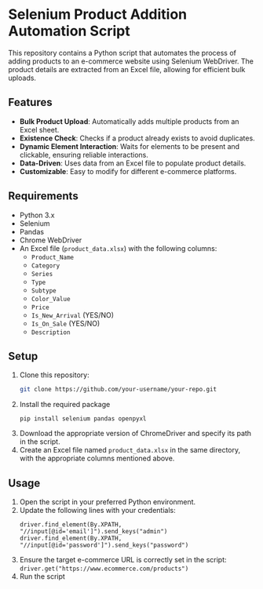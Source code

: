 # Selenium Product Addition Automation Script

This repository contains a Python script that automates the process of adding products to an e-commerce website using Selenium WebDriver. The product details are extracted from an Excel file, allowing for efficient bulk uploads.

## Features

- **Bulk Product Upload**: Automatically adds multiple products from an Excel sheet.
- **Existence Check**: Checks if a product already exists to avoid duplicates.
- **Dynamic Element Interaction**: Waits for elements to be present and clickable, ensuring reliable interactions.
- **Data-Driven**: Uses data from an Excel file to populate product details.
- **Customizable**: Easy to modify for different e-commerce platforms.

## Requirements

- Python 3.x
- Selenium
- Pandas
- Chrome WebDriver
- An Excel file (`product_data.xlsx`) with the following columns:
  - `Product_Name`
  - `Category`
  - `Series`
  - `Type`
  - `Subtype`
  - `Color_Value`
  - `Price`
  - `Is_New_Arrival` (YES/NO)
  - `Is_On_Sale` (YES/NO)
  - `Description`

## Setup

1. Clone this repository:
   ```bash
   git clone https://github.com/your-username/your-repo.git

2. Install the required package
   ```
   pip install selenium pandas openpyxl
   ```
3. Download the appropriate version of ChromeDriver and specify its path in the script.
4. Create an Excel file named `product_data.xlsx` in the same directory, with the appropriate columns mentioned above.

## Usage

1. Open the script in your preferred Python environment.
2. Update the following lines with your credentials:
   ```
   driver.find_element(By.XPATH, "//input[@id='email']").send_keys("admin")
   driver.find_element(By.XPATH, "//input[@id='password']").send_keys("password")
   ```
3. Ensure the target e-commerce URL is correctly set in the script:
   ```driver.get("https://www.ecommerce.com/products")```
4. Run the script

